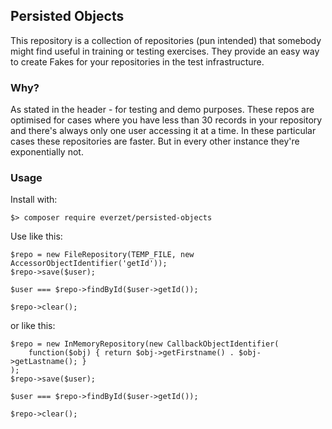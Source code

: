 ## Persisted Objects

This repository is a collection of repositories (pun intended) that somebody might find useful
in training or testing exercises. They provide an easy way to create Fakes for your repositories
in the test infrastructure.

### Why?

As stated in the header - for testing and demo purposes. These repos are optimised for cases where
you have less than 30 records in your repository and there's always only one user accessing it at
a time. In these particular cases these repositories are faster. But in every other instance
they're exponentially not.

### Usage

Install with:

```
$> composer require everzet/persisted-objects
```

Use like this:

```
$repo = new FileRepository(TEMP_FILE, new AccessorObjectIdentifier('getId'));
$repo->save($user);

$user === $repo->findById($user->getId());

$repo->clear();
```

or like this:


```
$repo = new InMemoryRepository(new CallbackObjectIdentifier(
    function($obj) { return $obj->getFirstname() . $obj->getLastname(); }
);
$repo->save($user);

$user === $repo->findById($user->getId());

$repo->clear();
```
